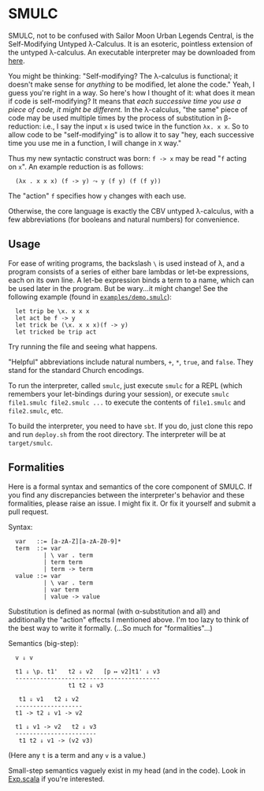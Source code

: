 SMULC
=====

SMULC, not to be confused with Sailor Moon Urban Legends Central, is the Self-Modifying Untyped
λ-Calculus. It is an esoteric, pointless extension of the untyped λ-calculus. An executable
interpreter may be downloaded from [here](http://cs.utexas.edu/~julianjm/assets/smulc "smulc").

You might be thinking: "Self-modifying? The λ-calculus is functional; it doesn't make sense for
*anything* to be modified, let alone the code." Yeah, I guess you're right in a way. So here's how I
thought of it: what does it mean if code is self-modifying? It means that *each successive time you
use a piece of code, it might be different.* In the λ-calculus, "the same" piece of code may be used
multiple times by the process of substitution in β-reduction: i.e., I say the input ```x``` is used
twice in the function ```λx. x x```. So to allow code to be "self-modifying" is to allow it to say
"hey, each successive time you use me in a function, I will change in ```X``` way."

Thus my new syntactic construct was born: ```f -> x``` may be read "```f``` acting on ```x```".
An example reduction is as follows:

      (λx . x x x) (f -> y) ⤳ y (f y) (f (f y))

The "action" ```f``` specifies how ```y``` changes with each use.

Otherwise, the core language is exactly the CBV untyped λ-calculus, with a few abbreviations (for
booleans and natural numbers) for convenience.

Usage
-----

For ease of writing programs, the backslash ```\``` is used instead of λ, and a program consists of
a series of either bare lambdas or let-be expressions, each on its own line. A let-be expression
binds a term to a name, which can be used later in the program. But be wary...it might change! See
the following example (found in
[```examples/demo.smulc```](https://github.com/julianmichael/smulc/blob/master/examples/demo.smulc
"demo.smulc")):

      let trip be \x. x x x
      let act be f -> y
      let trick be (\x. x x x)(f -> y)
      let tricked be trip act

Try running the file and seeing what happens.

"Helpful" abbreviations include natural numbers, ```+```, ```*```, ```true```, and ```false```.
They stand for the standard Church encodings.

To run the interpreter, called ```smulc```, just execute ```smulc``` for a REPL (which remembers
your let-bindings during your session), or execute ```smulc file1.smulc file2.smulc ...``` to
execute the contents of ```file1.smulc``` and ```file2.smulc```, etc.

To build the interpreter, you need to have ```sbt```. If you do, just clone this repo and run
```deploy.sh``` from the root directory. The interpreter will be at ```target/smulc```.


Formalities
-----------

Here is a formal syntax and semantics of the core component of SMULC. If you find any discrepancies
between the interpreter's behavior and these formalities, please raise an issue. I might fix it. Or
fix it yourself and submit a pull request.

Syntax:

      var   ::= [a-zA-Z][a-zA-Z0-9]*
      term  ::= var
              | \ var . term
              | term term
              | term -> term
      value ::= var
              | \ var . term
              | var term
              | value -> value

Substitution is defined as normal (with α-substitution and all) and additionally the "action"
effects I mentioned above. I'm too lazy to think of the best way to write it formally. (...So much
for "formalities"...)

Semantics (big-step):

      v ⇓ v

      t1 ⇓ \p. t1'   t2 ⇓ v2   [p ↦ v2]t1' ⇓ v3
      -----------------------------------------
                     t1 t2 ⇓ v3

       t1 ⇓ v1   t2 ⇓ v2
      -------------------
      t1 -> t2 ⇓ v1 -> v2

      t1 ⇓ v1 -> v2   t2 ⇓ v3
      -----------------------
       t1 t2 ⇓ v1 -> (v2 v3)

(Here any ```t``` is a term and any ```v``` is a value.)

Small-step semantics vaguely exist in my head (and in the code). Look in
[Exp.scala](https://github.com/julianmichael/smulc/blob/master/src/main/scala/smulc/Exp.scala
"Exp.scala") if you're interested.